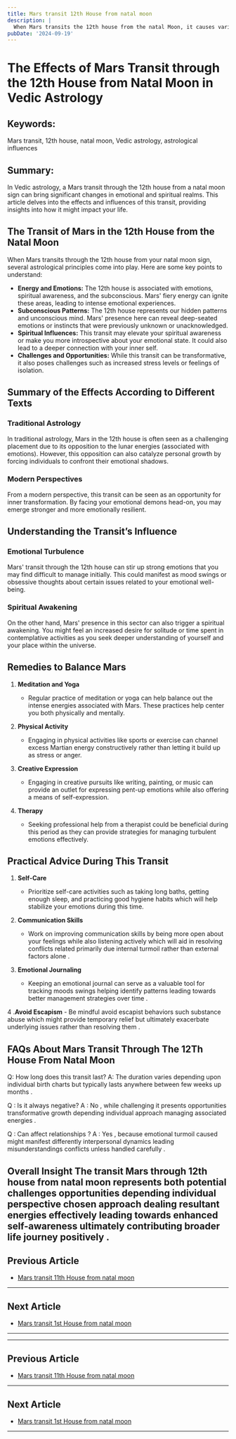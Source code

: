 ```yaml
---
title: Mars transit 12th House from natal moon
description: |
  When Mars transits the 12th house from the natal Moon, it causes various challenges, including financial losses, health issues, and conflicts. The individual may face unwanted expenses, potential accidents, and mental distress. This period requires caution and careful planning.
pubDate: '2024-09-19'
---
```


# The Effects of Mars Transit through the 12th House from Natal Moon in Vedic Astrology

## Keywords:
Mars transit, 12th house, natal moon, Vedic astrology, astrological influences

## Summary:
In Vedic astrology, a Mars transit through the 12th house from a natal moon sign can bring significant changes in emotional and spiritual realms. This article delves into the effects and influences of this transit, providing insights into how it might impact your life.

## The Transit of Mars in the 12th House from the Natal Moon

When Mars transits through the 12th house from your natal moon sign, several astrological principles come into play. Here are some key points to understand:

- **Energy and Emotions:** The 12th house is associated with emotions, spiritual awareness, and the subconscious. Mars' fiery energy can ignite these areas, leading to intense emotional experiences.
- **Subconscious Patterns:** The 12th house represents our hidden patterns and unconscious mind. Mars' presence here can reveal deep-seated emotions or instincts that were previously unknown or unacknowledged.
- **Spiritual Influences:** This transit may elevate your spiritual awareness or make you more introspective about your emotional state. It could also lead to a deeper connection with your inner self.
- **Challenges and Opportunities:** While this transit can be transformative, it also poses challenges such as increased stress levels or feelings of isolation.

## Summary of the Effects According to Different Texts

### Traditional Astrology
In traditional astrology, Mars in the 12th house is often seen as a challenging placement due to its opposition to the lunar energies (associated with emotions). However, this opposition can also catalyze personal growth by forcing individuals to confront their emotional shadows.

### Modern Perspectives
From a modern perspective, this transit can be seen as an opportunity for inner transformation. By facing your emotional demons head-on, you may emerge stronger and more emotionally resilient.

## Understanding the Transit’s Influence

### Emotional Turbulence
Mars' transit through the 12th house can stir up strong emotions that you may find difficult to manage initially. This could manifest as mood swings or obsessive thoughts about certain issues related to your emotional well-being.

### Spiritual Awakening
On the other hand, Mars' presence in this sector can also trigger a spiritual awakening. You might feel an increased desire for solitude or time spent in contemplative activities as you seek deeper understanding of yourself and your place within the universe.

## Remedies to Balance Mars

1. **Meditation and Yoga**
    - Regular practice of meditation or yoga can help balance out the intense energies associated with Mars. These practices help center you both physically and mentally.

2. **Physical Activity**
    - Engaging in physical activities like sports or exercise can channel excess Martian energy constructively rather than letting it build up as stress or anger.

3. **Creative Expression**
    - Engaging in creative pursuits like writing, painting, or music can provide an outlet for expressing pent-up emotions while also offering a means of self-expression.

4. **Therapy**
    - Seeking professional help from a therapist could be beneficial during this period as they can provide strategies for managing turbulent emotions effectively.

## Practical Advice During This Transit

1. **Self-Care**
    - Prioritize self-care activities such as taking long baths, getting enough sleep, and practicing good hygiene habits which will help stabilize your emotions during this time.

2. **Communication Skills**
    - Work on improving communication skills by being more open about your feelings while also listening actively which will aid in resolving conflicts related primarily due internal turmoil rather than external factors alone .

3. **Emotional Journaling**
    - Keeping an emotional journal can serve as a valuable tool for tracking moods swings helping identify patterns leading towards better management strategies over time .

4 .**Avoid Escapism**
     - Be mindful avoid escapist behaviors such substance abuse which might provide temporary relief but ultimately exacerbate underlying issues rather than resolving them .

## FAQs About Mars Transit Through The 12Th House From Natal Moon

Q: How long does this transit last?
A: The duration varies depending upon individual birth charts but typically lasts anywhere between few weeks up months .

Q : Is it always negative?
A : No , while challenging it presents opportunities transformative growth depending individual approach managing associated energies .

Q : Can affect relationships ?
A : Yes , because emotional turmoil caused might manifest differently interpersonal dynamics leading misunderstandings conflicts unless handled carefully .

Overall Insight
The transit Mars through 12th house from natal moon represents both potential challenges opportunities depending individual perspective chosen approach dealing resultant energies effectively leading towards enhanced self-awareness ultimately contributing broader life journey positively .
---

## Previous Article
- [Mars transit 11th House from natal moon](200311_Mars_transit_11th_House_from_natal_moon.md)

---

## Next Article
- [Mars transit 1st House from natal moon](200301_Mars_transit_1st_House_from_natal_moon.md)

---
---

## Previous Article
- [Mars transit 11th House from natal moon](200311_Mars_transit_11th_House_from_natal_moon.md)

---

## Next Article
- [Mars transit 1st House from natal moon](200301_Mars_transit_1st_House_from_natal_moon.md)

---
